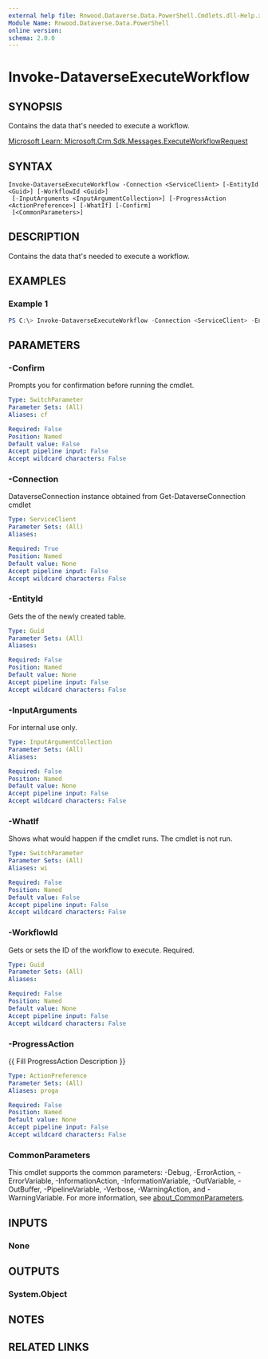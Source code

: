 ```yaml
---
external help file: Rnwood.Dataverse.Data.PowerShell.Cmdlets.dll-Help.xml
Module Name: Rnwood.Dataverse.Data.PowerShell
online version:
schema: 2.0.0
---
```


# Invoke-DataverseExecuteWorkflow

## SYNOPSIS
Contains the data that's needed to execute a workflow.

[Microsoft Learn: Microsoft.Crm.Sdk.Messages.ExecuteWorkflowRequest](https://learn.microsoft.com/dotnet/api/Microsoft.Crm.Sdk.Messages.ExecuteWorkflowRequest)

## SYNTAX

```
Invoke-DataverseExecuteWorkflow -Connection <ServiceClient> [-EntityId <Guid>] [-WorkflowId <Guid>]
 [-InputArguments <InputArgumentCollection>] [-ProgressAction <ActionPreference>] [-WhatIf] [-Confirm]
 [<CommonParameters>]
```

## DESCRIPTION
Contains the data that's needed to execute a workflow.

## EXAMPLES

### Example 1
```powershell
PS C:\> Invoke-DataverseExecuteWorkflow -Connection <ServiceClient> -EntityId <Guid> -WorkflowId <Guid> -InputArguments <InputArgumentCollection>
```

## PARAMETERS

### -Confirm
Prompts you for confirmation before running the cmdlet.

```yaml
Type: SwitchParameter
Parameter Sets: (All)
Aliases: cf

Required: False
Position: Named
Default value: False
Accept pipeline input: False
Accept wildcard characters: False
```

### -Connection
DataverseConnection instance obtained from Get-DataverseConnection cmdlet

```yaml
Type: ServiceClient
Parameter Sets: (All)
Aliases:

Required: True
Position: Named
Default value: None
Accept pipeline input: False
Accept wildcard characters: False
```

### -EntityId
Gets the of the newly created table.

```yaml
Type: Guid
Parameter Sets: (All)
Aliases:

Required: False
Position: Named
Default value: None
Accept pipeline input: False
Accept wildcard characters: False
```

### -InputArguments
For internal use only.

```yaml
Type: InputArgumentCollection
Parameter Sets: (All)
Aliases:

Required: False
Position: Named
Default value: None
Accept pipeline input: False
Accept wildcard characters: False
```

### -WhatIf
Shows what would happen if the cmdlet runs. The cmdlet is not run.

```yaml
Type: SwitchParameter
Parameter Sets: (All)
Aliases: wi

Required: False
Position: Named
Default value: False
Accept pipeline input: False
Accept wildcard characters: False
```

### -WorkflowId
Gets or sets the ID of the workflow to execute. Required.

```yaml
Type: Guid
Parameter Sets: (All)
Aliases:

Required: False
Position: Named
Default value: None
Accept pipeline input: False
Accept wildcard characters: False
```

### -ProgressAction
{{ Fill ProgressAction Description }}

```yaml
Type: ActionPreference
Parameter Sets: (All)
Aliases: proga

Required: False
Position: Named
Default value: None
Accept pipeline input: False
Accept wildcard characters: False
```

### CommonParameters
This cmdlet supports the common parameters: -Debug, -ErrorAction, -ErrorVariable, -InformationAction, -InformationVariable, -OutVariable, -OutBuffer, -PipelineVariable, -Verbose, -WarningAction, and -WarningVariable. For more information, see [about_CommonParameters](http://go.microsoft.com/fwlink/?LinkID=113216).

## INPUTS

### None
## OUTPUTS

### System.Object
## NOTES

## RELATED LINKS
